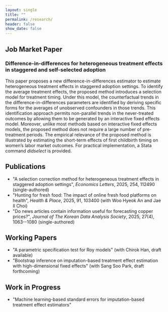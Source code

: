 ```yaml
---
layout: single
title: ""
permalink: /research/
header: false
show_date: false
---
```

## Job Market Paper
### Difference-in-differences for heterogeneous treatment effects in staggered and self-selected adoption

This paper proposes a new difference-in-differences estimator to estimate heterogeneous treatment effects in staggered adoption settings. To identify the average treatment effects, the proposed method introduces a selection model for treatment timing. Under this model, the counterfactual trends in the difference-in-differences parameters are identified by deriving specific forms for the averages of unobserved confounders in those trends. This identification approach permits non-parallel trends in the never-treated outcomes by allowing them to be generated by an interactive fixed effects model. Moreover, unlike most methods based on interactive fixed effects models, the proposed method does not require a large number of pre-treatment periods. The empirical relevance of the proposed method is illustrated by estimating the short-term effects of first childbirth timing on women’s labor market outcomes. For practical implementation, a Stata command _didselect_ is provided.

## Publications
  - "A selection correction method for heterogeneous treatment effects in staggered adoption settings", *Economics Letters*, 2025, 254, 112490 (single-authored)
  - "Hunting for fresh food: The impact of online fresh food platforms on health", *Health & Place*, 2025, 91, 103400 (with Woo Hyeok An and Jae Il Choi)
  - "Do news articles contain information useful for forecasting copper prices?", *Journal of The Korean Data Analysis Society*, 2025, 27(4), 1063--1080 (single-authored)

## Working Papers
  - "A parametric specification test for Roy models" (with Chirok Han, draft available)
  - "Bootstrap inference on imputation-based treatment effect estimation with high-dimensional fixed effects" (with Sang Soo Park, draft forthcoming)

## Work in Progress
  - "Machine learning-based standard errors for imputation-based treatment effect estimators"
